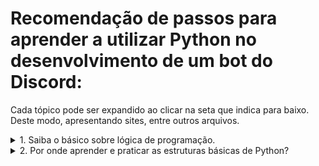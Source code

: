# Recomendação de passos para aprender a utilizar Python no desenvolvimento de um bot do Discord:

Cada tópico pode ser expandido ao clicar na seta que indica para baixo. Deste modo, apresentando sites, entre outros arquivos.

<details>
  <summary>1. Saiba o básico sobre lógica de programação.</summary>
  
  [Curso em Vídeo - Algoritmo](https://www.cursoemvideo.com/blog/modulo-cat/algoritmo/) - O curso aborda conceitos básicos, até estruturas condicionais e funções.
  
  [Scratch](https://scratchbrasil.org.br/) - É uma plataforma infantil que pode ser utilizada para a prática da lógica de programação.
  
</details>

<details>
  <summary>2. Por onde aprender e praticar as estruturas básicas de Python?</summary>

  ### Cursos:

  Espera-se que você escolha entre uma ou duas das opções, conforme o que funcionar melhor para você.
  
  [Python - Mundo 1 - Curso em Vídeo](https://www.cursoemvideo.com/curso/python-3-mundo-1/) - Parte 1 - Curso gratuito sobre Python, no formato de vídeos.
  
  [Python - Mundo 2 - Curso em Vídeo](https://www.cursoemvideo.com/curso/python-3-mundo-2/) - Parte 2.
  
  [Python - Mundo 3 - Curso em Vídeo](https://www.cursoemvideo.com/curso/python-3-mundo-3/) - Parte 3.

  [W3schools - Python](https://www.w3schools.com/python/default.asp) - Curso escrito sobre Python, com exercícios e área para compilar códigos. Ótimo para revisões rápidas.

  [Dio](https://www.dio.me/) - Plataforma com  uma infinidade de cursos e bootcamps, muitos certificados e projetos iniciais para melhorar o currículo
  
</details>
